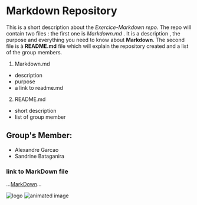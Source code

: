 # Markdown Repository

This is a short description about the *Exercice-Markdown repo*. The repo will contain two files :
the first one is *Markdown.md* . It is a description , the purpose and everything you need to know about **Markdown**.
The second file is à **README.md** file which will explain the repository created and a list of the group members.

1. Markdown.md 
  * description
  * purpose
  * a link to readme.md

2. README.md 
  * short description
  * list of group member 


## Group's Member:

* Alexandre Garcao 
* Sandrine Bataganira 

### link to MarkDown file 
...[MarkDown](https://github.com/alexg-rgb/Markdown/blob/master/markdown.md)...

![logo](https://e7.pngegg.com/pngimages/918/742/png-clipart-logo-brand-markdown-others-blue-logo-thumbnail.png)
![animated image](https://media4.giphy.com/media/3oEjHV0z8S7WM4MwnK/giphy.gif)
